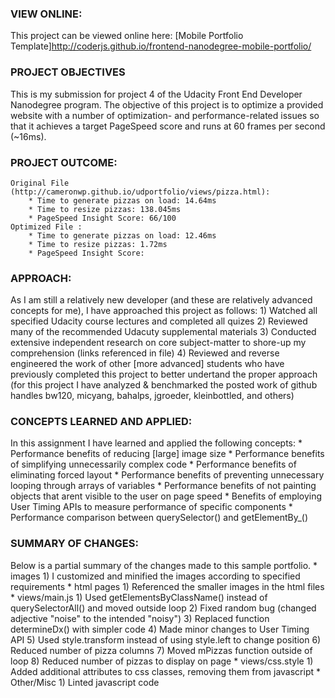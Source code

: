 ### VIEW ONLINE:
This project can be viewed online here: [Mobile Portfolio Template]http://coderjs.github.io/frontend-nanodegree-mobile-portfolio/

### PROJECT OBJECTIVES
This is my submission for project 4 of the Udacity Front End Developer Nanodegree program. The objective of this project is to optimize a provided website with a number of optimization- and performance-related issues so that it achieves a target PageSpeed score and runs at 60 frames per second (~16ms).

### PROJECT OUTCOME:
	Original File (http://cameronwp.github.io/udportfolio/views/pizza.html):
		* Time to generate pizzas on load: 14.64ms
		* Time to resize pizzas: 138.045ms
		* PageSpeed Insight Score: 66/100
	Optimized File :
		* Time to generate pizzas on load: 12.46ms
		* Time to resize pizzas: 1.72ms
		* PageSpeed Insight Score:

### APPROACH:
As I am still a relatively new developer (and these are relatively advanced concepts for me), I have approached this project as follows:
	1) Watched all specified Udacity course lectures and completed all quizes
	2) Reviewed many of the recommended Udacuty supplemental materials
	3) Conducted extensive independent research on core subject-matter to shore-up my comprehension (links referenced in file)
	4) Reviewed and reverse engineered the work of other [more advanced] students who have previously completed this project to better undertand the proper approach
		(for this project I have analyzed & benchmarked the posted work of github handles bw120, micyang, bahalps, jgroeder, kleinbottled, and others)

### CONCEPTS LEARNED AND APPLIED:
In this assignment I have learned and applied the following concepts:
	* Performance benefits of reducing [large] image size
	* Performance benefits of simplifying unnecessarily complex code
	* Performance benefits of eliminating forced layout
	* Performance benefits of preventing unnecessary looping through arrays of variables
	* Performance benefits of not painting objects that arent visible to the user on page speed
	* Benefits of employing User Timing APIs to measure performance of specific components
	* Performance comparison between querySelector() and getElementBy_()

### SUMMARY OF CHANGES:
Below is a partial summary of the changes made to this sample portfolio.
	* images
		1) I customized and minified the images according to specified requirements
	* html pages
		1) Referenced the smaller images in the html files
	* views/main.js
		1) Used getElementsByClassName() instead of querySelectorAll() and moved outside loop
		2) Fixed random bug (changed adjective "noise" to the intended "noisy")
		3) Replaced function determineDx() with simpler code
		4) Made minor changes to User Timing API
		5) Used style.transform instead of using style.left to change position
		6) Reduced number of pizza columns
		7) Moved mPizzas function outside of loop
		8) Reduced number of pizzas to display on page
	* views/css.style
		1) Added additional attributes to css classes, removing them from javascript
	* Other/Misc
		1) Linted javascript code
